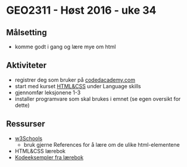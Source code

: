 # GEO2311 - Høst 2016 - uke 34


## Målsetting

- komme godt i gang og lære mye om html


## Aktiviteter

- registrer deg som bruker på [codedacademy.com](http://codeacademy.com)
- start med kurset [HTML&CSS](https://www.codecademy.com/learn/web) under Language skills
- gjennomfør leksjonene 1-3
- installer programvare som skal brukes i emnet (se egen oversikt for dette)


## Ressurser

- [w3Schools](http://www.w3schools.com/)
  - bruk gjerne References for å lære om de ulike html-elementene
- HTML&CSS lærebok
- [Kodeeksempler fra lærebok](http://www.htmlandcssbook.com/code-samples/)
